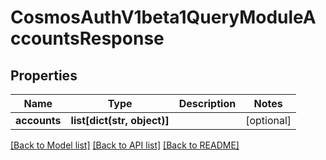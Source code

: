# CosmosAuthV1beta1QueryModuleAccountsResponse

## Properties
Name | Type | Description | Notes
------------ | ------------- | ------------- | -------------
**accounts** | **list[dict(str, object)]** |  | [optional] 

[[Back to Model list]](../README.md#documentation-for-models) [[Back to API list]](../README.md#documentation-for-api-endpoints) [[Back to README]](../README.md)

